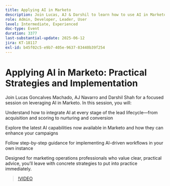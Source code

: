 ```yaml
---
title: Applying AI in Marketo
description: Join Lucas, AJ & Darshil to learn how to use AI in Marketo—from lead scoring to conversion—with practical tips and new tools to boost your campaigns.
role: Admin, Developer, Leader, User
level: Intermediate, Experienced
doc-type: Event
duration: 3377
last-substantial-update: 2025-06-12
jira: KT-18117
exl-id: b45f02c5-e9b7-405e-9637-83440b39f254
---
```

# Applying AI in Marketo: Practical Strategies and Implementation

Join Lucas Goncalves Machado, AJ Navarro and Darshil Shah for a focused session on leveraging AI in Marketo. In this session, you will:

Understand how to integrate AI at every stage of the lead lifecycle—from acquisition and scoring to nurturing and conversion

Explore the latest AI capabilities now available in Marketo and how they can enhance your campaigns

Follow step-by-step guidance for implementing AI-driven workflows in your own instance

Designed for marketing operations professionals who value clear, practical advice, you’ll leave with concrete strategies to put into practice immediately.

>[!VIDEO](https://video.tv.adobe.com/v/3458514/?learn=on&enablevpops)

